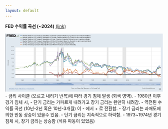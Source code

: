 ```yaml
---
layout: default
---
```


**FED 수익률 곡선 (~2024)** [(link)](https://fred.stlouisfed.org/series/DGS20#0)

<img src="./data/us_treasury_yield/curves.png" width="800" />
- 금리 사이클 (오르고 내리기 반복)에 따라 경기 침체 발생 (회색 영역).
- 1980년 이후 경기 침체 시, 
  - 단기 금리는 가파르게 내려가고 장기 금리는 완만히 내려감.
  - 역전된 수익률 곡선 (10년-2년 혹은 10년-3개월) 이 - 에서 + 로 전환함.
  - 장기 금리는 과매도에 의한 반동 상승이 있을수 있음.
  - 단기 금리는 지속적으로 하락함.
- 1973~1974년 경기 침체 시, 장기 금리는 상승함 (석유 파동이 있었음)
